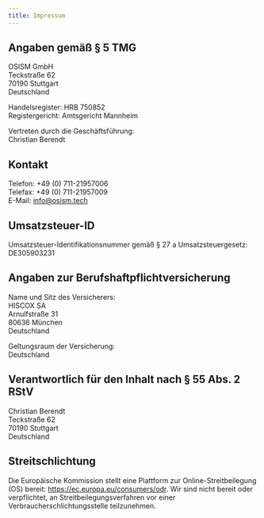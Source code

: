 ```yaml
---
title: Impressum
---
```


## Angaben gemäß § 5 TMG

OSISM GmbH<br/>
Teckstraße 62<br/>
70190 Stuttgart<br/>
Deutschland

Handelsregister: HRB 750852<br/>
Registergericht: Amtsgericht Mannheim

Vertreten durch die Geschäftsführung:<br/>
Christian Berendt

## Kontakt

Telefon: +49 (0) 711-21957006<br/>
Telefax: +49 (0) 711-21957009<br/>
E-Mail: info@osism.tech

## Umsatzsteuer-ID

Umsatzsteuer-Identifikationsnummer gemäß § 27 a Umsatzsteuergesetz:<br/>
DE305903231

## Angaben zur Berufshaftpflichtversicherung

Name und Sitz des Versicherers:<br/>
HISCOX SA<br/>
Arnulfstraße 31<br/>
80636 München<br/>
Deutschland

Geltungsraum der Versicherung:<br/>
Deutschland

## Verantwortlich für den Inhalt nach § 55 Abs. 2 RStV

Christian Berendt<br/>
Teckstraße 62<br/>
70190 Stuttgart<br/>
Deutschland

## Streitschlichtung

Die Europäische Kommission stellt eine Plattform zur Online-Streitbeilegung (OS) bereit: https://ec.europa.eu/consumers/odr. Wir sind nicht bereit oder verpflichtet, an Streitbeilegungsverfahren vor einer Verbraucherschlichtungsstelle teilzunehmen.

